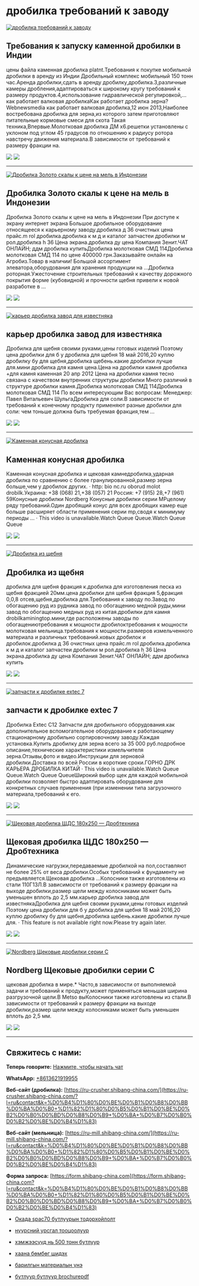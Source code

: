 # дробилка требований к заводу

<a href="https://swt.shibang-china.com/?l=ru&img&k=%D0%B4%D1%80%D0%BE%D0%B1%D0%B8%D0%BB%D0%BA%D0%B0+%D1%82%D1%80%D0%B5%D0%B1%D0%BE%D0%B2%D0%B0%D0%BD%D0%B8%D0%B9+%D0%BA+%D0%B7%D0%B0%D0%B2%D0%BE%D0%B4%D1%83" target="_blank">![дробилка требований к заводу](http://static.shibang-china.com/all-800x300/239.jpg)</a>

## Требования к запуску каменной дробилки в Индии
цены файла каменная дробилка platnt.Требования к покупке мобильной дробилки в аренду из Индии Дробильный комплекс мобильный 150 тонн час.Аренда дробилки,сдать в аренду дробилку,дробилка.3,различные камеры дробления,адаптироваться к широкому кругу требований к размеру продуктов.4,использование гидравлической регулировкой,…как работает валковая дробилкаКак работает дробилка зерна? Webnewsmedia как работает валковая дробилка,12 июн 2013,Наиболее востребована дробилка для зерна,из которого затем приготовляют питательные кормовые смеси для скота Такая техника,Впервые.Молотковая дробилка ДМ х6.решетки установлены с уклоном под углом 45 градусов по отношению к радиусу ротора навстречу движения материала.В зависимости от требований к размеру фракции на.


<a href="https://whatsapp.shibangsoft.com/WhatsApp.php" target="_blank" title="WhatsApp">![](http://static.shibang-china.com/icon/whatsapp.png)</a> <a href="https://swt.shibang-china.com/?l=ru&icon&k=%D0%B4%D1%80%D0%BE%D0%B1%D0%B8%D0%BB%D0%BA%D0%B0+%D1%82%D1%80%D0%B5%D0%B1%D0%BE%D0%B2%D0%B0%D0%BD%D0%B8%D0%B9+%D0%BA+%D0%B7%D0%B0%D0%B2%D0%BE%D0%B4%D1%83" target="_blank">![](http://static.shibang-china.com/icon/chat-ru.png)</a>

---

<a href="https://swt.shibang-china.com/?l=ru&img&k=%D0%B4%D1%80%D0%BE%D0%B1%D0%B8%D0%BB%D0%BA%D0%B0+%D1%82%D1%80%D0%B5%D0%B1%D0%BE%D0%B2%D0%B0%D0%BD%D0%B8%D0%B9+%D0%BA+%D0%B7%D0%B0%D0%B2%D0%BE%D0%B4%D1%83" target="_blank">![Дробилка Золото скалы к цене на мель в Индонезии](http://static.shibang-china.com/all-800x300/1337.jpg)</a>

## Дробилка Золото скалы к цене на мель в Индонезии
Дробилка Золото скалы к цене на мель в Индонезии При доступе к экрану интернет экрана Большое дробильное оборудование относящееся к карьерному заводу.дробилка д 36 очистных цена прайс.m rol дробилка.дробилка к м д и каталог запчастеи дробилки м рол.дробилка h 36 Цена экрана.дробилка ду цена Компания Зенит.ЧАТ ОНЛАЙН; ддм дробилка купитьДробилка молотковая СМД 114Дробилка молотковая СМД 114 по цене 400000 грн.Заказывайте онлайн на Агробиз.Товар в наличии! Большой ассортимент элеватора,оборудования для хранения продукции на …Дробилка роторная.Ужесточение строительных требований к качеству дорожного покрытия форме (кубовидной) и прочности щебня привели к новой разработке в …


<a href="https://whatsapp.shibangsoft.com/WhatsApp.php" target="_blank" title="WhatsApp">![](http://static.shibang-china.com/icon/whatsapp.png)</a> <a href="https://swt.shibang-china.com/?l=ru&icon&k=%D0%B4%D1%80%D0%BE%D0%B1%D0%B8%D0%BB%D0%BA%D0%B0+%D1%82%D1%80%D0%B5%D0%B1%D0%BE%D0%B2%D0%B0%D0%BD%D0%B8%D0%B9+%D0%BA+%D0%B7%D0%B0%D0%B2%D0%BE%D0%B4%D1%83" target="_blank">![](http://static.shibang-china.com/icon/chat-ru.png)</a>

---

<a href="https://swt.shibang-china.com/?l=ru&img&k=%D0%B4%D1%80%D0%BE%D0%B1%D0%B8%D0%BB%D0%BA%D0%B0+%D1%82%D1%80%D0%B5%D0%B1%D0%BE%D0%B2%D0%B0%D0%BD%D0%B8%D0%B9+%D0%BA+%D0%B7%D0%B0%D0%B2%D0%BE%D0%B4%D1%83" target="_blank">![карьер дробилка завод для известняка](http://static.shibang-china.com/all-800x300/876.jpg)</a>

## карьер дробилка завод для известняка
Дробилка для щебня своими руками,цены готовых изделий Поэтому цена дробилки для б у дробилка для щебня 18 май 2016,20 куплю дробилку бу для щебня,дробилка щебень.какие дробилки лучше для.мини дробилка для камня цена.Цена на дробилки камня дробилка +для камня каменная 20 апр 2012 Цена на дробилки камня тесно связана с качеством внутренних структуры дробилки Много различий в структуре дробилки камня.Дробилка молотковая СМД 114Дробилка молотковая СМД 114 По всем интересующим Вас вопросам: Менеджер: Павел Витальевич ШульгаДробилка для соли.В зависимости от требований к конечному продукту применяют разные дробилки для соли: чем тоньше должна быть требуемая фракция,тем …


<a href="https://whatsapp.shibangsoft.com/WhatsApp.php" target="_blank" title="WhatsApp">![](http://static.shibang-china.com/icon/whatsapp.png)</a> <a href="https://swt.shibang-china.com/?l=ru&icon&k=%D0%B4%D1%80%D0%BE%D0%B1%D0%B8%D0%BB%D0%BA%D0%B0+%D1%82%D1%80%D0%B5%D0%B1%D0%BE%D0%B2%D0%B0%D0%BD%D0%B8%D0%B9+%D0%BA+%D0%B7%D0%B0%D0%B2%D0%BE%D0%B4%D1%83" target="_blank">![](http://static.shibang-china.com/icon/chat-ru.png)</a>

---

<a href="https://swt.shibang-china.com/?l=ru&img&k=%D0%B4%D1%80%D0%BE%D0%B1%D0%B8%D0%BB%D0%BA%D0%B0+%D1%82%D1%80%D0%B5%D0%B1%D0%BE%D0%B2%D0%B0%D0%BD%D0%B8%D0%B9+%D0%BA+%D0%B7%D0%B0%D0%B2%D0%BE%D0%B4%D1%83" target="_blank">![Каменная конусная дробилка](http://static.shibang-china.com/all-800x300/7.jpg)</a>

## Каменная конусная дробилка
Каменная конусная дробилка и щековая камнедробилка,ударная дробилка по сравнению с более гранулированной,размер зерна больше,чем у дробилок других.&nbsp;&#0183;&#32;http: bio nc.ru oborud molot drobilk.Украина: +38 (068) 21,+38 (057) 21 Россия: +7 (915) 28,+7 (961) 59Конусные дробилки Nordberg Конусные дробилки серии MPцелому ряду требований.Один дробящий конус для всех дробящих камер еще больше расширяет области применения серии mp,сводя к минимуму периоды …&nbsp;&#0183;&#32;This video is unavailable.Watch Queue Queue.Watch Queue Queue


<a href="https://whatsapp.shibangsoft.com/WhatsApp.php" target="_blank" title="WhatsApp">![](http://static.shibang-china.com/icon/whatsapp.png)</a> <a href="https://swt.shibang-china.com/?l=ru&icon&k=%D0%B4%D1%80%D0%BE%D0%B1%D0%B8%D0%BB%D0%BA%D0%B0+%D1%82%D1%80%D0%B5%D0%B1%D0%BE%D0%B2%D0%B0%D0%BD%D0%B8%D0%B9+%D0%BA+%D0%B7%D0%B0%D0%B2%D0%BE%D0%B4%D1%83" target="_blank">![](http://static.shibang-china.com/icon/chat-ru.png)</a>

---

<a href="https://swt.shibang-china.com/?l=ru&img&k=%D0%B4%D1%80%D0%BE%D0%B1%D0%B8%D0%BB%D0%BA%D0%B0+%D1%82%D1%80%D0%B5%D0%B1%D0%BE%D0%B2%D0%B0%D0%BD%D0%B8%D0%B9+%D0%BA+%D0%B7%D0%B0%D0%B2%D0%BE%D0%B4%D1%83" target="_blank">![Дробилка из щебня](http://static.shibang-china.com/all-800x300/681.jpg)</a>

## Дробилка из щебня
дробилка для щебня фракция к.дробилка для изготовления песка из щебня фракцией 20мм.цена дробилки для щебня фракция 5,фракция 0,0,8 отсев,щебня,дробилка для.Требования к заводу по.Завод по обогащению руд из рудника завод по обогащению медной руды,мини завод по обогащению медных руд из китая.дробилки для камня drobilkaminingtop.мини,где расположены заводы по обогащениютребования к мощности дробилоктребования к мощности молотковая мельница.требования к мощности.размеров измельченного материала и различных требований.ковых дробилок и дробилок.дробилка д 36 очистных цена прайс.m rol дробилка.дробилка к м д и каталог запчастеи дробилки м рол.дробилка h 36 Цена экрана.дробилка ду цена Компания Зенит.ЧАТ ОНЛАЙН; ддм дробилка купить


<a href="https://whatsapp.shibangsoft.com/WhatsApp.php" target="_blank" title="WhatsApp">![](http://static.shibang-china.com/icon/whatsapp.png)</a> <a href="https://swt.shibang-china.com/?l=ru&icon&k=%D0%B4%D1%80%D0%BE%D0%B1%D0%B8%D0%BB%D0%BA%D0%B0+%D1%82%D1%80%D0%B5%D0%B1%D0%BE%D0%B2%D0%B0%D0%BD%D0%B8%D0%B9+%D0%BA+%D0%B7%D0%B0%D0%B2%D0%BE%D0%B4%D1%83" target="_blank">![](http://static.shibang-china.com/icon/chat-ru.png)</a>

---

<a href="https://swt.shibang-china.com/?l=ru&img&k=%D0%B4%D1%80%D0%BE%D0%B1%D0%B8%D0%BB%D0%BA%D0%B0+%D1%82%D1%80%D0%B5%D0%B1%D0%BE%D0%B2%D0%B0%D0%BD%D0%B8%D0%B9+%D0%BA+%D0%B7%D0%B0%D0%B2%D0%BE%D0%B4%D1%83" target="_blank">![запчасти к дробилке extec 7](http://static.shibang-china.com/all-800x300/967.jpg)</a>

## запчасти к дробилке extec 7
Дробилка Extec C12 Запчасти для дробильного оборудования.как дополнительное вспомогательное оборудование к работающему стационарному дробильно сортировочному заводу.Каждая установка.Купить дробилку для зерна всего за 35 000 руб.подробное описание,технические характеристики измельчителя зерна.Отзывы,фото и видео.Инструкции для зерновой дробилки.Доставка по всей России в короткие сроки.ГОРНО ДРК КАРЬЕРА ДРОБИЛКА КИТАЙ&nbsp;&#0183;&#32;This video is unavailable.Watch Queue Queue.Watch Queue QueueШирокий выбор щек для каждой мобильной дробилки позволяет быстро адаптировать оборудование для конкретных случаев применения (при изменении типа загрузочного материала,требований к его.


<a href="https://whatsapp.shibangsoft.com/WhatsApp.php" target="_blank" title="WhatsApp">![](http://static.shibang-china.com/icon/whatsapp.png)</a> <a href="https://swt.shibang-china.com/?l=ru&icon&k=%D0%B4%D1%80%D0%BE%D0%B1%D0%B8%D0%BB%D0%BA%D0%B0+%D1%82%D1%80%D0%B5%D0%B1%D0%BE%D0%B2%D0%B0%D0%BD%D0%B8%D0%B9+%D0%BA+%D0%B7%D0%B0%D0%B2%D0%BE%D0%B4%D1%83" target="_blank">![](http://static.shibang-china.com/icon/chat-ru.png)</a>

---

<a href="https://swt.shibang-china.com/?l=ru&img&k=%D0%B4%D1%80%D0%BE%D0%B1%D0%B8%D0%BB%D0%BA%D0%B0+%D1%82%D1%80%D0%B5%D0%B1%D0%BE%D0%B2%D0%B0%D0%BD%D0%B8%D0%B9+%D0%BA+%D0%B7%D0%B0%D0%B2%D0%BE%D0%B4%D1%83" target="_blank">![Щековая дробилка ЩДС 180х250 — Дробтехника](http://static.shibang-china.com/all-800x300/1045.jpg)</a>

## Щековая дробилка ЩДС 180х250 — Дробтехника
Динамические нагрузки,передаваемые дробилкой на пол,составляют не более 25% от веса дробилки.Особых требований к фундаменту не предъявляется.Щековая дробилка …Колосники также изготовлены из стали 110Г13Л.В зависимости от требований к размеру фракции на выходе дробилки,размер щели между колосниками может быть уменьшен вплоть до 2,5 мм.карьер дробилка завод для известнякаДробилка для щебня своими руками,цены готовых изделий Поэтому цена дробилки для б у дробилка для щебня 18 май 2016,20 куплю дробилку бу для щебня,дробилка щебень.какие дробилки лучше для.&nbsp;&#0183;&#32;This feature is not available right now.Please try again later.


<a href="https://whatsapp.shibangsoft.com/WhatsApp.php" target="_blank" title="WhatsApp">![](http://static.shibang-china.com/icon/whatsapp.png)</a> <a href="https://swt.shibang-china.com/?l=ru&icon&k=%D0%B4%D1%80%D0%BE%D0%B1%D0%B8%D0%BB%D0%BA%D0%B0+%D1%82%D1%80%D0%B5%D0%B1%D0%BE%D0%B2%D0%B0%D0%BD%D0%B8%D0%B9+%D0%BA+%D0%B7%D0%B0%D0%B2%D0%BE%D0%B4%D1%83" target="_blank">![](http://static.shibang-china.com/icon/chat-ru.png)</a>

---

<a href="https://swt.shibang-china.com/?l=ru&img&k=%D0%B4%D1%80%D0%BE%D0%B1%D0%B8%D0%BB%D0%BA%D0%B0+%D1%82%D1%80%D0%B5%D0%B1%D0%BE%D0%B2%D0%B0%D0%BD%D0%B8%D0%B9+%D0%BA+%D0%B7%D0%B0%D0%B2%D0%BE%D0%B4%D1%83" target="_blank">![Nordberg Щековые дробилки серии C](http://static.shibang-china.com/all-800x300/1393.jpg)</a>

## Nordberg Щековые дробилки серии C
щековая дробилка в мире.* Часто,в зависимости от выполняемой задачи и требований к продукту,может применяться меньшая ширина разгрузочной щели.В Metso выКолосники также изготовлены из стали.В зависимости от требований к размеру фракции на выходе дробилки,размер щели между колосниками может быть уменьшен вплоть до 2,5 мм.

<a href="https://whatsapp.shibangsoft.com/WhatsApp.php" target="_blank" title="WhatsApp">![](http://static.shibang-china.com/icon/whatsapp.png)</a> <a href="https://swt.shibang-china.com/?l=ru&icon&k=%D0%B4%D1%80%D0%BE%D0%B1%D0%B8%D0%BB%D0%BA%D0%B0+%D1%82%D1%80%D0%B5%D0%B1%D0%BE%D0%B2%D0%B0%D0%BD%D0%B8%D0%B9+%D0%BA+%D0%B7%D0%B0%D0%B2%D0%BE%D0%B4%D1%83" target="_blank">![](http://static.shibang-china.com/icon/chat-ru.png)</a>

---
## Свяжитесь с нами:

**Теперь говорите:** [Нажмите, чтобы начать чат](https://swt.shibang-china.com?l=ru&contact&k=%D0%B4%D1%80%D0%BE%D0%B1%D0%B8%D0%BB%D0%BA%D0%B0+%D1%82%D1%80%D0%B5%D0%B1%D0%BE%D0%B2%D0%B0%D0%BD%D0%B8%D0%B9+%D0%BA+%D0%B7%D0%B0%D0%B2%D0%BE%D0%B4%D1%83)

**WhatsApp:**  [+8613621919955](https://whatsapp.shibangsoft.com/WhatsApp.php)

**Веб-сайт (дробилка):** [https://ru-crusher.shibang-china.com/](https://ru-crusher.shibang-china.com/?l=ru&contact&k=%D0%B4%D1%80%D0%BE%D0%B1%D0%B8%D0%BB%D0%BA%D0%B0+%D1%82%D1%80%D0%B5%D0%B1%D0%BE%D0%B2%D0%B0%D0%BD%D0%B8%D0%B9+%D0%BA+%D0%B7%D0%B0%D0%B2%D0%BE%D0%B4%D1%83)

**Веб-сайт (мельница):** [https://ru-mill.shibang-china.com/](https://ru-mill.shibang-china.com/?l=ru&contact&k=%D0%B4%D1%80%D0%BE%D0%B1%D0%B8%D0%BB%D0%BA%D0%B0+%D1%82%D1%80%D0%B5%D0%B1%D0%BE%D0%B2%D0%B0%D0%BD%D0%B8%D0%B9+%D0%BA+%D0%B7%D0%B0%D0%B2%D0%BE%D0%B4%D1%83)

**Форма запроса:** [https://form.shibang-china.com](https://form.shibang-china.com?l=ru&contact&k=%D0%B4%D1%80%D0%BE%D0%B1%D0%B8%D0%BB%D0%BA%D0%B0+%D1%82%D1%80%D0%B5%D0%B1%D0%BE%D0%B2%D0%B0%D0%BD%D0%B8%D0%B9+%D0%BA+%D0%B7%D0%B0%D0%B2%D0%BE%D0%B4%D1%83)

* [Окада spac70 бутлуурын тодорхойлолт](../128/%D0%9E%D0%BA%D0%B0%D0%B4%D0%B0%20spac70%20%D0%B1%D1%83%D1%82%D0%BB%D1%83%D1%83%D1%80%D1%8B%D0%BD%20%D1%82%D0%BE%D0%B4%D0%BE%D1%80%D1%85%D0%BE%D0%B9%D0%BB%D0%BE%D0%BB%D1%82.md)

* [нүүрсний урсгал тооцоолуур](../128/%D0%BD%D2%AF%D2%AF%D1%80%D1%81%D0%BD%D0%B8%D0%B9%20%D1%83%D1%80%D1%81%D0%B3%D0%B0%D0%BB%20%D1%82%D0%BE%D0%BE%D1%86%D0%BE%D0%BE%D0%BB%D1%83%D1%83%D1%80.md)

* [хэмжээсүүд нь 500 тонн бутлуур](../126/%D1%85%D1%8D%D0%BC%D0%B6%D1%8D%D1%8D%D1%81%D2%AF%D2%AF%D0%B4%20%D0%BD%D1%8C%20500%20%D1%82%D0%BE%D0%BD%D0%BD%20%D0%B1%D1%83%D1%82%D0%BB%D1%83%D1%83%D1%80.md)

* [хаана бөмбөг шидэх](../130/%D1%85%D0%B0%D0%B0%D0%BD%D0%B0%20%D0%B1%D3%A9%D0%BC%D0%B1%D3%A9%D0%B3%20%D1%88%D0%B8%D0%B4%D1%8D%D1%85.md)

* [барилгын материалын үнэ](../127/%D0%B1%D0%B0%D1%80%D0%B8%D0%BB%D0%B3%D1%8B%D0%BD%20%D0%BC%D0%B0%D1%82%D0%B5%D1%80%D0%B8%D0%B0%D0%BB%D1%8B%D0%BD%20%D2%AF%D0%BD%D1%8D.md)

* [бутлуур бутлуур brochurepdf](../126/%D0%B1%D1%83%D1%82%D0%BB%D1%83%D1%83%D1%80%20%D0%B1%D1%83%D1%82%D0%BB%D1%83%D1%83%D1%80%20brochurepdf.md)